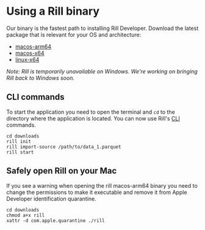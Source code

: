 # Using a Rill binary
Our binary is the fastest path to installing Rill Developer. Download the latest package that is relevant for your OS and architecture:

- [macos-arm64](https://storage.googleapis.com/pkg.rilldata.com/rill-developer-example/binaries/0.8/macos-arm64/rill)
- [macos-x64](https://storage.googleapis.com/pkg.rilldata.com/rill-developer-example/binaries/0.8/macos-x64/rill)
- [linux-x64](https://storage.googleapis.com/pkg.rilldata.com/rill-developer-example/binaries/0.8/linux-x64/rill)
<!-- - [win-x64](https://storage.googleapis.com/pkg.rilldata.com/rill-developer-example/binaries/0.8/win-x64/rill.exe) -->

_Note: Rill is temporarily unavailable on Windows. We're working on bringing Rill back to Windows soon._

## CLI commands
To start the application you need to open the terminal and `cd` to the directory where the application is located. You can now use Rill's [CLI](../cli.md) commands.
```
cd downloads
rill init
rill import-source /path/to/data_1.parquet
rill start
```

## Safely open Rill on your Mac
If you see a warning when opening the rill macos-arm64 binary you need to change the permissions to make it executable and remove it from Apple Developer identification quarantine.
```
cd downloads
chmod a+x rill
xattr -d com.apple.quarantine ./rill
```
<!-- 
## Safely open Rill on Windows 10
If you see a warning "SmartScreen protected an unrecognized app from starting", [you can fix by by following these instructions here](https://www.windowscentral.com/how-fix-app-has-been-blocked-your-protection-windows-10#open).  In summary:

* Navigate to the file or program that's being blocked by SmartScreen.
* Right-click the file.
* Click Properties.
* Click the checkbox next to Unblock so that a checkmark appears.
* Click Apply. -->

